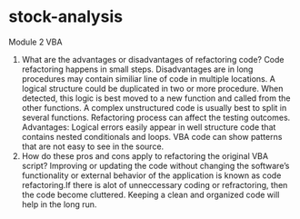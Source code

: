 # stock-analysis
Module 2 VBA
1. What are the advantages or disadvantages of refactoring code?
Code refactoring happens in small steps.
Disadvantages are in long procedures may contain similiar line of code in multiple locations. A logical structure could be duplicated in two or more procedure. When detected, this logic is best moved to a new function and called from the other functions. A complex unstructured code is usually best to split in several functions.
Refactoring process can affect the testing outcomes.
Advantages:
Logical errors easily appear in well structure code that contains nested conditionals and loops. VBA code can show patterns that are not easy to see in the source.
2. How do these pros and cons apply to refactoring the original VBA script?
Improving or updating the code without changing the software’s functionality or external behavior of the application is known as code refactoring.If there is alot of unneccessary coding or refractoring, then the code become cluttered. Keeping a clean and organized code will help in the long run.
